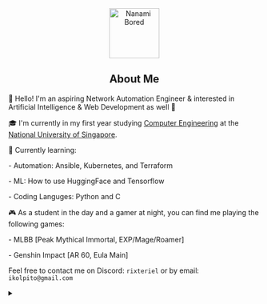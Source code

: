<div align="center">
    <img src="https://www.pinterest.com/pin/589338301276069802/sent/?invite_code=64f3b0a43ca3409a81d11091484f06b6&sender=610097218179084955&sfo=1" alt="Nanami Bored" style="width:100">
</div>


<div align="center">
  <h2>About Me</h2>
</div>

<div>
  <p>👋 Hello! I'm an aspiring Network Automation Engineer & interested in Artificial Intelligence & Web Development as well 💖</p>
  <p>🎓 I'm currently in my first year studying <a href="https://ceg.nus.edu.sg/">Computer Engineering</a> at the <a href="https://nus.edu.sg/">National University of Singapore</a>.</p>
  <p>🌱 Currently learning:</p>
    <p>- Automation: Ansible, Kubernetes, and Terraform</p>
    <p>- ML: How to use HuggingFace and Tensorflow
    <p>- Coding Languges: Python and C
  <p>🎮 As a student in the day and a gamer at night, you can find me playing the following games:</p>
    <p>- MLBB [Peak Mythical Immortal, EXP/Mage/Roamer]</p>
    <p>- Genshin Impact [AR 60, Eula Main]
  <p>Feel free to contact me on Discord: <code>rixteriel</code> or by email: <code>ikolpito@gmail.com</code></p>
</div>


<details>
  <summary>
    <h2>‎ ‎ ‎ </h2>
  </summary>
  <div align="center">
    <a href="#">
      <img src="https://github-readme-stats.vercel.app/api?username=Rixte&theme=transparent&hide_border=true&include_all_commits=false&count_private=false" alt="GitHub Stats" width="60%">
    </a>
  </div>
</details>
